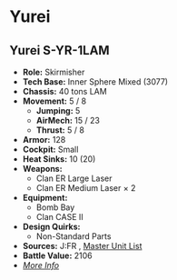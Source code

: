 # Yurei 

## Yurei S-YR-1LAM 

- **Role:** Skirmisher 
- **Tech Base:** Inner Sphere Mixed (3077) 
- **Chassis:** 40 tons LAM 
- **Movement:** 5 / 8 
  - **Jumping:** 5 
  - **AirMech:** 15 / 23 
  - **Thrust:** 5 / 8 
- **Armor:** 128 
- **Cockpit:** Small 
- **Heat Sinks:** 10 (20) 
- **Weapons:** 
  - Clan ER Large Laser 
  - Clan ER Medium Laser × 2 
- **Equipment:** 
  - Bomb Bay 
  - Clan CASE II 
- **Design Quirks:** 
  - Non-Standard Parts 
- **Sources:** J:FR , [Master Unit List](http://masterunitlist.info/Unit/Details/5431) 
- **Battle Value:** 2106 
- [*More Info*](yurei/yurei_s-yr-1lam.md) 

